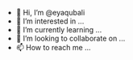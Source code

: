 - 👋 Hi, I’m @eyaqubali
- 👀 I’m interested in ...
- 🌱 I’m currently learning ...
- 💞️ I’m looking to collaborate on ...
- 📫 How to reach me ...

<!---
eyaqubali/eyaqubali is a ✨ special ✨ repository because its `README.md` (this file) appears on your GitHub profile.
You can click the Preview link to take a look at your changes.
--->
